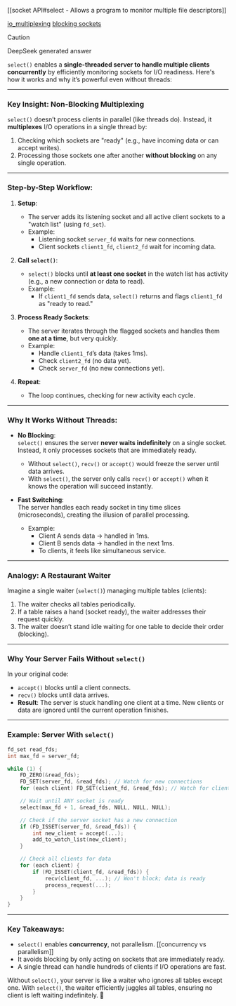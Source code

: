 [[socket API#select - Allows a program to monitor multiple file descriptors]]

[io_multiplexing](https://nima101.github.io/io_multiplexing)
[blocking sockets](http://dwise1.net/pgm/sockets/blocking.html)

> [!CAUTION]
> DeepSeek generated answer

`select()` enables a **single-threaded server to handle multiple clients concurrently** by efficiently monitoring sockets for I/O readiness.
Here's how it works and why it’s powerful even without threads:

---

### **Key Insight: Non-Blocking Multiplexing**
`select()` doesn’t process clients in parallel (like threads do). Instead, it **multiplexes** I/O operations in a single thread by:
1. Checking which sockets are "ready" (e.g., have incoming data or can accept writes).
2. Processing those sockets one after another **without blocking** on any single operation.

---

### **Step-by-Step Workflow**:
1. **Setup**:
   - The server adds its listening socket and all active client sockets to a "watch list" (using `fd_set`).
   - Example:  
     - Listening socket `server_fd` waits for new connections.
     - Client sockets `client1_fd`, `client2_fd` wait for incoming data.

2. **Call `select()`**:
   - `select()` blocks until **at least one socket** in the watch list has activity (e.g., a new connection or data to read).  
   - Example:  
     - If `client1_fd` sends data, `select()` returns and flags `client1_fd` as "ready to read."

3. **Process Ready Sockets**:
   - The server iterates through the flagged sockets and handles them **one at a time**, but very quickly.  
   - Example:  
     - Handle `client1_fd`’s data (takes 1ms).  
     - Check `client2_fd` (no data yet).
     - Check `server_fd` (no new connections yet).  

4. **Repeat**:
   - The loop continues, checking for new activity each cycle.  

---

### **Why It Works Without Threads**:
- **No Blocking**:  
  `select()` ensures the server **never waits indefinitely** on a single socket. Instead, it only processes sockets that are immediately ready.  
  - Without `select()`, `recv()` or `accept()` would freeze the server until data arrives.  
  - With `select()`, the server only calls `recv()` or `accept()` when it knows the operation will succeed instantly.

- **Fast Switching**:  
  The server handles each ready socket in tiny time slices (microseconds), creating the illusion of parallel processing.  
  - Example:  
    - Client A sends data → handled in 1ms.  
    - Client B sends data → handled in the next 1ms.  
    - To clients, it feels like simultaneous service.  

---

### **Analogy: A Restaurant Waiter**  
Imagine a single waiter (`select()`) managing multiple tables (clients):  
1. The waiter checks all tables periodically.  
2. If a table raises a hand (socket ready), the waiter addresses their request quickly.  
3. The waiter doesn’t stand idle waiting for one table to decide their order (blocking).  

---

### **Why Your Server Fails Without `select()`**  
In your original code:  
- `accept()` blocks until a client connects.  
- `recv()` blocks until data arrives.  
- **Result**: The server is stuck handling one client at a time. New clients or data are ignored until the current operation finishes.

---

### **Example: Server With `select()`**  
```c
fd_set read_fds;
int max_fd = server_fd;

while (1) {
    FD_ZERO(&read_fds);
    FD_SET(server_fd, &read_fds); // Watch for new connections
    for (each client) FD_SET(client_fd, &read_fds); // Watch for client data

    // Wait until ANY socket is ready
    select(max_fd + 1, &read_fds, NULL, NULL, NULL);

    // Check if the server socket has a new connection
    if (FD_ISSET(server_fd, &read_fds)) {
        int new_client = accept(...);
        add_to_watch_list(new_client);
    }

    // Check all clients for data
    for (each client) {
        if (FD_ISSET(client_fd, &read_fds)) {
            recv(client_fd, ...); // Won't block; data is ready
            process_request(...);
        }
    }
}
```

---

### **Key Takeaways**:
- `select()` enables **concurrency**, not parallelism. [[concurrency vs parallelism]] 
- It avoids blocking by only acting on sockets that are immediately ready.  
- A single thread can handle hundreds of clients if I/O operations are fast.  

Without `select()`, your server is like a waiter who ignores all tables except one.
With `select()`, the waiter efficiently juggles all tables, ensuring no client is left waiting indefinitely. 🚀
